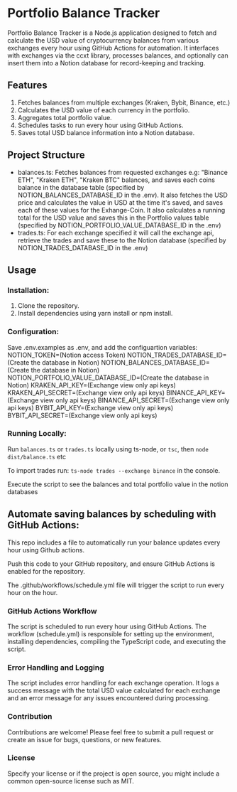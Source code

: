 # Portfolio Balance Tracker

Portfolio Balance Tracker is a Node.js application designed to fetch and calculate the USD value of cryptocurrency balances from various exchanges every hour using GitHub Actions for automation. It interfaces with exchanges via the ccxt library, processes balances, and optionally can insert them into a Notion database for record-keeping and tracking.

## Features

1. Fetches balances from multiple exchanges (Kraken, Bybit, Binance, etc.)
2. Calculates the USD value of each currency in the portfolio.
3. Aggregates total portfolio value.
4. Schedules tasks to run every hour using GitHub Actions.
5. Saves total USD balance information into a Notion database.

## Project Structure

- balances.ts:
  Fetches balances from requested exchanges e.g: "Binance ETH", "Kraken ETH", "Kraken BTC" balances, and saves each coins balance in the database table (specified by NOTION_BALANCES_DATABASE_ID in the .env). It also fetches the USD price and calculates the value in USD at the time it's saved, and saves each of these values for the Exhange-Coin. It also calculates a running total for the USD value and saves this in the Portfolio values table (specified by NOTION_PORTFOLIO_VALUE_DATABASE_ID in the .env)
- trades.ts:
  For each exchange specified it will call the exchange api, retrieve the trades and save these to the Notion database (specified by NOTION_TRADES_DATABASE_ID in the .env)

## Usage

### Installation:

1. Clone the repository.
2. Install dependencies using yarn install or npm install.

### Configuration:

Save .env.examples as .env, and add the configuartion variables:
NOTION_TOKEN=(Notion access Token)
NOTION_TRADES_DATABASE_ID=(Create the database in Notion)
NOTION_BALANCES_DATABASE_ID=(Create the database in Notion)
NOTION_PORTFOLIO_VALUE_DATABASE_ID=(Create the database in Notion)
KRAKEN_API_KEY=(Exchange view only api keys)
KRAKEN_API_SECRET=(Exchange view only api keys)
BINANCE_API_KEY=(Exchange view only api keys)
BINANCE_API_SECRET=(Exchange view only api keys)
BYBIT_API_KEY=(Exchange view only api keys)
BYBIT_API_SECRET=(Exchange view only api keys)

### Running Locally:

Run `balances.ts` or `trades.ts` locally using ts-node, or `tsc`, then `node dist/balance.ts` etc

To import trades run:
`ts-node trades --exchange binance` in the console.

Execute the script to see the balances and total portfolio value in the notion databases

## Automate saving balances by scheduling with GitHub Actions:

This repo includes a file to automatically run your balance updates every hour using Github actions.

Push this code to your GitHub repository, and ensure GitHub Actions is enabled for the repository.

The .github/workflows/schedule.yml file will trigger the script to run every hour on the hour.

### GitHub Actions Workflow

The script is scheduled to run every hour using GitHub Actions. The workflow (schedule.yml) is responsible for setting up the environment, installing dependencies, compiling the TypeScript code, and executing the script.

### Error Handling and Logging

The script includes error handling for each exchange operation. It logs a success message with the total USD value calculated for each exchange and an error message for any issues encountered during processing.

### Contribution

Contributions are welcome! Please feel free to submit a pull request or create an issue for bugs, questions, or new features.

### License

Specify your license or if the project is open source, you might include a common open-source license such as MIT.
